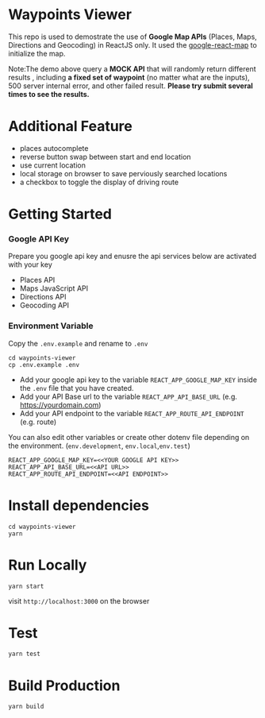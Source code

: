 # Waypoints Viewer

This repo is used to demostrate the use of **Google Map APIs** (Places, Maps, Directions and Geocoding) in ReactJS only. It used the [google-react-map](https://github.com/google-map-react/google-map-react) to initialize the map.

Note:The demo above query a **MOCK API** that will randomly return different results , including **a fixed set of waypoint** (no matter what are the inputs), 500 server internal error, and other failed result. **Please try submit several times to see the results.**


# Additional Feature

- places autocomplete
- reverse button swap between start and end location
- use current location
- local storage on browser to save perviously searched locations
- a checkbox to toggle the display of driving route

# Getting Started

### Google API Key

Prepare you google api key and enusre the api services below are activated with your key

- Places API
- Maps JavaScript API
- Directions API
- Geocoding API

### Environment Variable

Copy the `.env.example` and rename to `.env`

```
cd waypoints-viewer
cp .env.example .env
```

- Add your google api key to the variable `REACT_APP_GOOGLE_MAP_KEY` inside the `.env` file that you have created.
- Add your API Base url to the variable `REACT_APP_API_BASE_URL` (e.g. https://yourdomain.com)
- Add your API endpoint to the variable `REACT_APP_ROUTE_API_ENDPOINT` (e.g. route)

You can also edit other variables or create other dotenv file depending on the environment. (`env.development`, `env.local`,`env.test`)

```
REACT_APP_GOOGLE_MAP_KEY=<<YOUR GOOGLE API KEY>>
REACT_APP_API_BASE_URL=<<API URL>>
REACT_APP_ROUTE_API_ENDPOINT=<<API ENDPOINT>>
```

# Install dependencies

```
cd waypoints-viewer
yarn
```

# Run Locally

```
yarn start
```

visit `http://localhost:3000` on the browser

# Test

```
yarn test
```

# Build Production

```
yarn build
```
